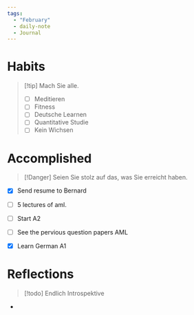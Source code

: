 ```yaml
---
tags:
  - "February"
  - daily-note
  - Journal
---
```


# Habits
>[!tip] Mach Sie alle.
> - [ ] Meditieren
> - [ ] Fitness
> - [ ] Deutsche Learnen
> - [ ] Quantitative Studie
> - [ ] Kein Wichsen 



# Accomplished
>[!Danger] Seien Sie stolz auf das, was Sie erreicht haben.

* [x] Send resume to Bernard
* [ ] 5 lectures of aml. 
* [ ] Start A2
* [ ] See the pervious question papers AML
* [x] Learn German A1


# Reflections
>[!todo] Endlich Introspektive
* 




